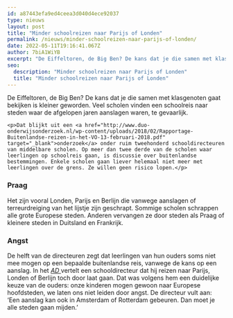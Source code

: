 ```yaml
---
id: a87443efa9ed4ceea3d040d4ece92037
type: nieuws
layout: post
title: "Minder schoolreizen naar Parijs of Londen"
permalink: /nieuws/minder-schoolreizen-naar-parijs-of-londen/
date: 2022-05-11T19:16:41.067Z
author: 7biA1WiYB
excerpt: "De Eiffeltoren, de Big Ben? De kans dat je die samen met klasgenoten gaat bekijken is kleiner geworden. Veel scholen vinden een schoolreis naar steden waar de afgelopen jaren aanslagen waren, te gevaarlijk.  "
seo:
  description: "Minder schoolreizen naar Parijs of Londen"
  title: "Minder schoolreizen naar Parijs of Londen"
---
```

De Eiffeltoren, de Big Ben? De kans dat je die samen met klasgenoten gaat bekijken is kleiner geworden. Veel scholen vinden een schoolreis naar steden waar de afgelopen jaren aanslagen waren, te gevaarlijk.  

    <p>Dat blijkt uit een <a href="http://www.duo-onderwijsonderzoek.nl/wp-content/uploads/2018/02/Rapportage-Buitenlandse-reizen-in-het-VO-13-februari-2018.pdf" target="_blank">onderzoek</a> onder ruim tweehonderd schooldirecteuren van middelbare scholen. Op meer dan twee derde van de scholen waar leerlingen op schoolreis gaan, is discussie over buitenlandse bestemmingen. Enkele scholen gaan liever helemaal niet meer met leerlingen over de grens. Ze willen geen risico lopen.</p>
<h3>Praag</h3>
<p>Het zijn vooral Londen, Parijs en Berlijn die vanwege aanslagen of terreurdreiging van het lijstje zijn geschrapt. Sommige scholen schrappen alle grote Europese steden. Anderen vervangen ze door steden als Praag of kleinere steden in Duitsland en Frankrijk.</p>
<h3>Angst</h3>
<p>De helft van de directeuren zegt dat leerlingen van hun ouders soms niet mee mogen op een bepaalde buitenlandse reis, vanwege de kans op een aanslag. In het <a href="https://www.ad.nl/binnenland/wel-naar-londen-en-parijs-maar-dan-niet-in-de-metro~a0ea5da8/" target="_blank"><em>AD </em></a>vertelt een schooldirecteur dat hij reizen naar Parijs, Londen of Berlijn toch door laat gaan. Dat was volgens hem een duidelijke keuze van de ouders: onze kinderen mogen gewoon naar Europese hoofdsteden, we laten ons niet leiden door angst. De directeur vult aan: ‘Een aanslag kan ook in Amsterdam of Rotterdam gebeuren. Dan moet je alle steden gaan mijden.’</p>  
